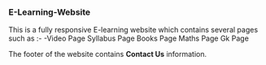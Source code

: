 ### E-Learning-Website
This is a fully responsive E-learning website which contains several pages such as :-
-Video Page 
Syllabus Page
Books Page
Maths Page
Gk Page

The footer of the website contains **Contact Us** information.
